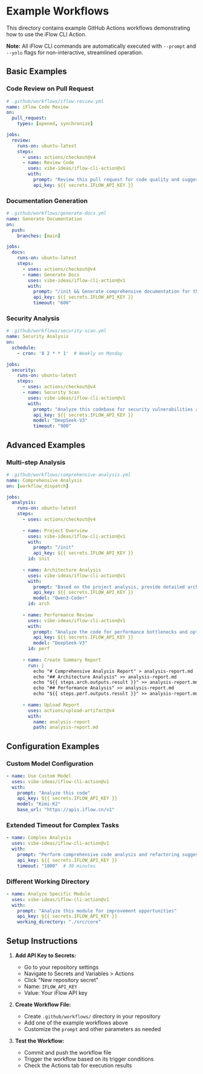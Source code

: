 # Example Workflows

This directory contains example GitHub Actions workflows demonstrating how to use the iFlow CLI Action.

**Note:** All iFlow CLI commands are automatically executed with `--prompt` and `--yolo` flags for non-interactive, streamlined operation.

## Basic Examples

### Code Review on Pull Request
```yaml
# .github/workflows/iflow-review.yml
name: iFlow Code Review
on:
  pull_request:
    types: [opened, synchronize]

jobs:
  review:
    runs-on: ubuntu-latest
    steps:
      - uses: actions/checkout@v4
      - name: Review Code
        uses: vibe-ideas/iflow-cli-action@v1
        with:
          prompt: "Review this pull request for code quality and suggest improvements"
          api_key: ${{ secrets.IFLOW_API_KEY }}
```

### Documentation Generation
```yaml
# .github/workflows/generate-docs.yml
name: Generate Documentation
on:
  push:
    branches: [main]

jobs:
  docs:
    runs-on: ubuntu-latest
    steps:
      - uses: actions/checkout@v4
      - name: Generate Docs
        uses: vibe-ideas/iflow-cli-action@v1
        with:
          prompt: "/init && Generate comprehensive documentation for this project"
          api_key: ${{ secrets.IFLOW_API_KEY }}
          timeout: "600"
```

### Security Analysis
```yaml
# .github/workflows/security-scan.yml
name: Security Analysis
on:
  schedule:
    - cron: '0 2 * * 1'  # Weekly on Monday

jobs:
  security:
    runs-on: ubuntu-latest
    steps:
      - uses: actions/checkout@v4
      - name: Security Scan
        uses: vibe-ideas/iflow-cli-action@v1
        with:
          prompt: "Analyze this codebase for security vulnerabilities and provide recommendations"
          api_key: ${{ secrets.IFLOW_API_KEY }}
          model: "DeepSeek-V3"
          timeout: "900"
```

## Advanced Examples

### Multi-step Analysis
```yaml
# .github/workflows/comprehensive-analysis.yml
name: Comprehensive Analysis
on: [workflow_dispatch]

jobs:
  analysis:
    runs-on: ubuntu-latest
    steps:
      - uses: actions/checkout@v4
      
      - name: Project Overview
        uses: vibe-ideas/iflow-cli-action@v1
        with:
          prompt: "/init"
          api_key: ${{ secrets.IFLOW_API_KEY }}
        id: init
      
      - name: Architecture Analysis
        uses: vibe-ideas/iflow-cli-action@v1
        with:
          prompt: "Based on the project analysis, provide detailed architecture recommendations"
          api_key: ${{ secrets.IFLOW_API_KEY }}
          model: "Qwen3-Coder"
        id: arch
      
      - name: Performance Review
        uses: vibe-ideas/iflow-cli-action@v1
        with:
          prompt: "Analyze the code for performance bottlenecks and optimization opportunities"
          api_key: ${{ secrets.IFLOW_API_KEY }}
          model: "DeepSeek-V3"
        id: perf
      
      - name: Create Summary Report
        run: |
          echo "# Comprehensive Analysis Report" > analysis-report.md
          echo "## Architecture Analysis" >> analysis-report.md
          echo "${{ steps.arch.outputs.result }}" >> analysis-report.md
          echo "## Performance Analysis" >> analysis-report.md
          echo "${{ steps.perf.outputs.result }}" >> analysis-report.md
      
      - name: Upload Report
        uses: actions/upload-artifact@v4
        with:
          name: analysis-report
          path: analysis-report.md
```

## Configuration Examples

### Custom Model Configuration
```yaml
- name: Use Custom Model
  uses: vibe-ideas/iflow-cli-action@v1
  with:
    prompt: "Analyze this code"
    api_key: ${{ secrets.IFLOW_API_KEY }}
    model: "Kimi-K2"
    base_url: "https://apis.iflow.cn/v1"
```

### Extended Timeout for Complex Tasks
```yaml
- name: Complex Analysis
  uses: vibe-ideas/iflow-cli-action@v1
  with:
    prompt: "Perform comprehensive code analysis and refactoring suggestions"
    api_key: ${{ secrets.IFLOW_API_KEY }}
    timeout: "1800"  # 30 minutes
```

### Different Working Directory
```yaml
- name: Analyze Specific Module
  uses: vibe-ideas/iflow-cli-action@v1
  with:
    prompt: "Analyze this module for improvement opportunities"
    api_key: ${{ secrets.IFLOW_API_KEY }}
    working_directory: "./src/core"
```

## Setup Instructions

1. **Add API Key to Secrets:**
   - Go to your repository settings
   - Navigate to Secrets and Variables > Actions
   - Click "New repository secret"
   - Name: `IFLOW_API_KEY`
   - Value: Your iFlow API key

2. **Create Workflow File:**
   - Create `.github/workflows/` directory in your repository
   - Add one of the example workflows above
   - Customize the `prompt` and other parameters as needed

3. **Test the Workflow:**
   - Commit and push the workflow file
   - Trigger the workflow based on its trigger conditions
   - Check the Actions tab for execution results